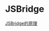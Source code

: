 # JSBridge

[JSBridge的原理](https://juejin.im/post/5abca877f265da238155b6bc?tdsourcetag=s_pcqq_aiomsg)
